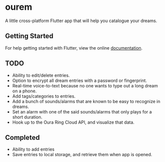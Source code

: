 # ourem

A little cross-platform Flutter app that will help you catalogue your dreams.

## Getting Started

For help getting started with Flutter, view the online
[documentation](https://flutter.io/).

## TODO
* Ability to edit/delete entries.
* Option to encrypt all dream entries with a password or fingerprint.
* Real-time voice-to-text because no one wants to type out a long dream on a phone.
* Add tags/categories to entries.
* Add a bunch of sounds/alarms that are known to be easy to recognize in dreams.
* Set an alarm with one of the said sounds/alarms that only plays for a short duration.
* Hook up to the Oura Ring Cloud API, and visualize that data.

## Completed
* Ability to add entries
* Save entries to local storage, and retrieve them when app is opened.